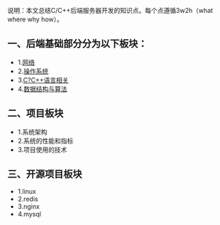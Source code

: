 说明：本文总结C/C++后端服务器开发的知识点。每个点遵循3w2h（what where why how）。 

## 一、后端基础部分分为以下板块： ##
- 1.[网络](https://github.com/Bobo-peng/server-develop/blob/master/doc/network.md "网络")
- 2.[操作系统](https://github.com/Bobo-peng/server-develop/blob/master/doc/operate-system.md "操作系统")
- 3.[C?C++语言相关](https://github.com/Bobo-peng/server-develop/blob/master/doc/cpp-language.md "C/C++语言相关")
- 4.[数据结构与算法](https://github.com/Bobo-peng/server-develop/blob/master/doc/data-structure-and-algorithm.md "数据结构与算法")
## 二、项目板块 ##
- 1.系统架构
- 2.系统的性能和指标
- 3.项目使用的技术
## 三、开源项目板块 ##
- 1.linux
- 2.redis
- 3.nginx
- 4.mysql